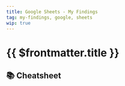 ```yaml
---
title: Google Sheets - My Findings
tag: my-findings, google, sheets
wip: true
---
```


# {{ $frontmatter.title }}

## 📚 Cheatsheet
